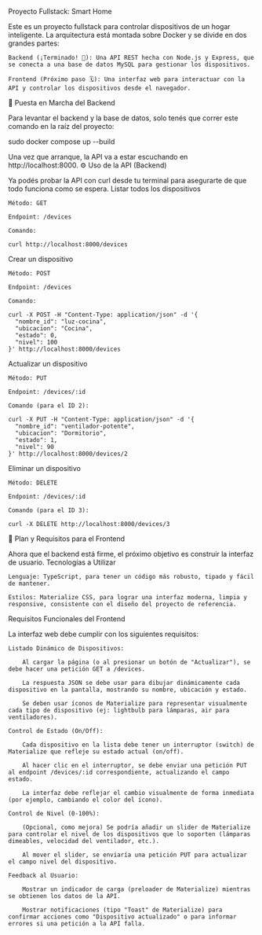 Proyecto Fullstack: Smart Home



Este es un proyecto fullstack para controlar dispositivos de un hogar inteligente. La arquitectura está montada sobre Docker y se divide en dos grandes partes:

    Backend (¡Terminado! 🎉): Una API REST hecha con Node.js y Express, que se conecta a una base de datos MySQL para gestionar los dispositivos.

    Frontend (Próximo paso 🗓️): Una interfaz web para interactuar con la API y controlar los dispositivos desde el navegador.

🚀 Puesta en Marcha del Backend

Para levantar el backend y la base de datos, solo tenés que correr este comando en la raíz del proyecto:

sudo docker compose up --build

Una vez que arranque, la API va a estar escuchando en http://localhost:8000.
⚙️ Uso de la API (Backend)

Ya podés probar la API con curl desde tu terminal para asegurarte de que todo funciona como se espera.
Listar todos los dispositivos

    Método: GET

    Endpoint: /devices

    Comando:

    curl http://localhost:8000/devices

Crear un dispositivo

    Método: POST

    Endpoint: /devices

    Comando:

    curl -X POST -H "Content-Type: application/json" -d '{
      "nombre_id": "luz-cocina",
      "ubicacion": "Cocina",
      "estado": 0,
      "nivel": 100
    }' http://localhost:8000/devices

Actualizar un dispositivo

    Método: PUT

    Endpoint: /devices/:id

    Comando (para el ID 2):

    curl -X PUT -H "Content-Type: application/json" -d '{
      "nombre_id": "ventilador-potente",
      "ubicacion": "Dormitorio",
      "estado": 1,
      "nivel": 90
    }' http://localhost:8000/devices/2

Eliminar un dispositivo

    Método: DELETE

    Endpoint: /devices/:id

    Comando (para el ID 3):

    curl -X DELETE http://localhost:8000/devices/3

🎨 Plan y Requisitos para el Frontend

Ahora que el backend está firme, el próximo objetivo es construir la interfaz de usuario.
Tecnologías a Utilizar

    Lenguaje: TypeScript, para tener un código más robusto, tipado y fácil de mantener.

    Estilos: Materialize CSS, para lograr una interfaz moderna, limpia y responsive, consistente con el diseño del proyecto de referencia.

Requisitos Funcionales del Frontend

La interfaz web debe cumplir con los siguientes requisitos:

    Listado Dinámico de Dispositivos:

        Al cargar la página (o al presionar un botón de "Actualizar"), se debe hacer una petición GET a /devices.

        La respuesta JSON se debe usar para dibujar dinámicamente cada dispositivo en la pantalla, mostrando su nombre, ubicación y estado.

        Se deben usar íconos de Materialize para representar visualmente cada tipo de dispositivo (ej: lightbulb para lámparas, air para ventiladores).

    Control de Estado (On/Off):

        Cada dispositivo en la lista debe tener un interruptor (switch) de Materialize que refleje su estado actual (on/off).

        Al hacer clic en el interruptor, se debe enviar una petición PUT al endpoint /devices/:id correspondiente, actualizando el campo estado.

        La interfaz debe reflejar el cambio visualmente de forma inmediata (por ejemplo, cambiando el color del ícono).

    Control de Nivel (0-100%):

        (Opcional, como mejora) Se podría añadir un slider de Materialize para controlar el nivel de los dispositivos que lo soporten (lámparas dimeables, velocidad del ventilador, etc.).

        Al mover el slider, se enviaría una petición PUT para actualizar el campo nivel del dispositivo.

    Feedback al Usuario:

        Mostrar un indicador de carga (preloader de Materialize) mientras se obtienen los datos de la API.

        Mostrar notificaciones (tipo "Toast" de Materialize) para confirmar acciones como "Dispositivo actualizado" o para informar errores si una petición a la API falla.